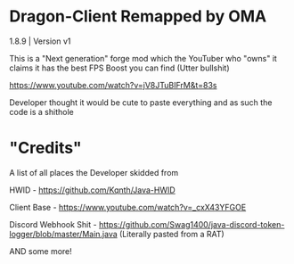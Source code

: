 # Dragon-Client Remapped by OMA

1.8.9 | Version v1

This is a "Next generation" forge mod which the YouTuber who "owns" it claims it has the best FPS Boost you can find (Utter bullshit) 

https://www.youtube.com/watch?v=jV8JTuBIFrM&t=83s

Developer thought it would be cute to paste everything and as such the code is a shithole

# "Credits"

A list of all places the Developer skidded from 

HWID - https://github.com/Kqnth/Java-HWID

Client Base - https://www.youtube.com/watch?v=_cxX43YFGOE

Discord Webhook Shit - https://github.com/Swag1400/java-discord-token-logger/blob/master/Main.java (Literally pasted from a RAT)

AND some more!


